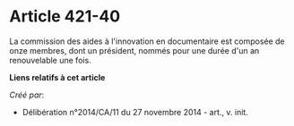 # Article 421-40

La commission des aides à l'innovation en documentaire est composée de onze membres, dont un président, nommés pour une durée
d'un an renouvelable une fois.

**Liens relatifs à cet article**

_Créé par_:

  - Délibération n°2014/CA/11 du 27 novembre 2014 - art., v. init.
